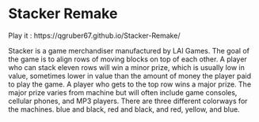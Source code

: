 <h1>Stacker Remake</h1>
Play it : https://qgruber67.github.io/Stacker-Remake/

Stacker is a game merchandiser manufactured by LAI Games. The goal of the game is to align rows of moving blocks on top of each other. A player who can stack eleven rows will win a minor prize, which is usually low in value, sometimes lower in value than the amount of money the player paid to play the game. A player who gets to the top row wins a major prize. The major prize varies from machine but will often include game consoles, cellular phones, and MP3 players. There are three different colorways for the machines. blue and black, red and black, and red, yellow, and blue.
